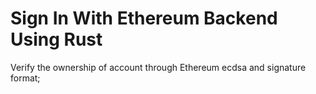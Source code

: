 # Sign In With Ethereum Backend Using Rust
Verify the ownership of account through Ethereum ecdsa and signature format;
